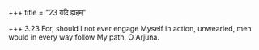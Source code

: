 +++
title = "23 यदि ह्यहम्"

+++
3.23 For, should I not ever engage Myself in action, unwearied, men
would in every way follow My path, O Arjuna.
